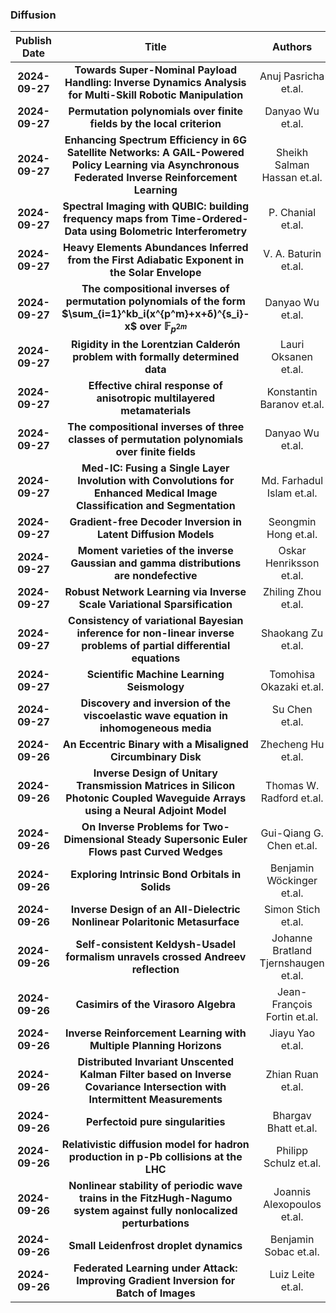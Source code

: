 
### Diffusion
|Publish Date|Title|Authors|PDF|Code|
| :---: | :---: | :---: | :---: | :---: |
|**2024-09-27**|**Towards Super-Nominal Payload Handling: Inverse Dynamics Analysis for Multi-Skill Robotic Manipulation**|Anuj Pasricha et.al.|[2409.18939v1](http://arxiv.org/abs/2409.18939v1)|null|
|**2024-09-27**|**Permutation polynomials over finite fields by the local criterion**|Danyao Wu et.al.|[2409.18758v1](http://arxiv.org/abs/2409.18758v1)|null|
|**2024-09-27**|**Enhancing Spectrum Efficiency in 6G Satellite Networks: A GAIL-Powered Policy Learning via Asynchronous Federated Inverse Reinforcement Learning**|Sheikh Salman Hassan et.al.|[2409.18718v1](http://arxiv.org/abs/2409.18718v1)|null|
|**2024-09-27**|**Spectral Imaging with QUBIC: building frequency maps from Time-Ordered-Data using Bolometric Interferometry**|P. Chanial et.al.|[2409.18698v1](http://arxiv.org/abs/2409.18698v1)|null|
|**2024-09-27**|**Heavy Elements Abundances Inferred from the First Adiabatic Exponent in the Solar Envelope**|V. A. Baturin et.al.|[2409.18693v1](http://arxiv.org/abs/2409.18693v1)|null|
|**2024-09-27**|**The compositional inverses of permutation polynomials of the form $\sum_{i=1}^kb_i(x^{p^m}+x+δ)^{s_i}-x$ over $\mathbb{F}_{p^{2m}}$**|Danyao Wu et.al.|[2409.18662v1](http://arxiv.org/abs/2409.18662v1)|null|
|**2024-09-27**|**Rigidity in the Lorentzian Calderón problem with formally determined data**|Lauri Oksanen et.al.|[2409.18604v1](http://arxiv.org/abs/2409.18604v1)|null|
|**2024-09-27**|**Effective chiral response of anisotropic multilayered metamaterials**|Konstantin Baranov et.al.|[2409.18571v1](http://arxiv.org/abs/2409.18571v1)|null|
|**2024-09-27**|**The compositional inverses of three classes of permutation polynomials over finite fields**|Danyao Wu et.al.|[2409.18517v1](http://arxiv.org/abs/2409.18517v1)|null|
|**2024-09-27**|**Med-IC: Fusing a Single Layer Involution with Convolutions for Enhanced Medical Image Classification and Segmentation**|Md. Farhadul Islam et.al.|[2409.18506v1](http://arxiv.org/abs/2409.18506v1)|null|
|**2024-09-27**|**Gradient-free Decoder Inversion in Latent Diffusion Models**|Seongmin Hong et.al.|[2409.18442v1](http://arxiv.org/abs/2409.18442v1)|null|
|**2024-09-27**|**Moment varieties of the inverse Gaussian and gamma distributions are nondefective**|Oskar Henriksson et.al.|[2409.18421v1](http://arxiv.org/abs/2409.18421v1)|null|
|**2024-09-27**|**Robust Network Learning via Inverse Scale Variational Sparsification**|Zhiling Zhou et.al.|[2409.18419v1](http://arxiv.org/abs/2409.18419v1)|null|
|**2024-09-27**|**Consistency of variational Bayesian inference for non-linear inverse problems of partial differential equations**|Shaokang Zu et.al.|[2409.18415v1](http://arxiv.org/abs/2409.18415v1)|null|
|**2024-09-27**|**Scientific Machine Learning Seismology**|Tomohisa Okazaki et.al.|[2409.18397v1](http://arxiv.org/abs/2409.18397v1)|null|
|**2024-09-27**|**Discovery and inversion of the viscoelastic wave equation in inhomogeneous media**|Su Chen et.al.|[2409.18370v1](http://arxiv.org/abs/2409.18370v1)|null|
|**2024-09-26**|**An Eccentric Binary with a Misaligned Circumbinary Disk**|Zhecheng Hu et.al.|[2409.18296v1](http://arxiv.org/abs/2409.18296v1)|null|
|**2024-09-26**|**Inverse Design of Unitary Transmission Matrices in Silicon Photonic Coupled Waveguide Arrays using a Neural Adjoint Model**|Thomas W. Radford et.al.|[2409.18284v1](http://arxiv.org/abs/2409.18284v1)|null|
|**2024-09-26**|**On Inverse Problems for Two-Dimensional Steady Supersonic Euler Flows past Curved Wedges**|Gui-Qiang G. Chen et.al.|[2409.18241v1](http://arxiv.org/abs/2409.18241v1)|null|
|**2024-09-26**|**Exploring Intrinsic Bond Orbitals in Solids**|Benjamin Wöckinger et.al.|[2409.18212v1](http://arxiv.org/abs/2409.18212v1)|null|
|**2024-09-26**|**Inverse Design of an All-Dielectric Nonlinear Polaritonic Metasurface**|Simon Stich et.al.|[2409.18196v1](http://arxiv.org/abs/2409.18196v1)|null|
|**2024-09-26**|**Self-consistent Keldysh-Usadel formalism unravels crossed Andreev reflection**|Johanne Bratland Tjernshaugen et.al.|[2409.18191v1](http://arxiv.org/abs/2409.18191v1)|null|
|**2024-09-26**|**Casimirs of the Virasoro Algebra**|Jean-François Fortin et.al.|[2409.18172v1](http://arxiv.org/abs/2409.18172v1)|null|
|**2024-09-26**|**Inverse Reinforcement Learning with Multiple Planning Horizons**|Jiayu Yao et.al.|[2409.18051v1](http://arxiv.org/abs/2409.18051v1)|null|
|**2024-09-26**|**Distributed Invariant Unscented Kalman Filter based on Inverse Covariance Intersection with Intermittent Measurements**|Zhian Ruan et.al.|[2409.17997v1](http://arxiv.org/abs/2409.17997v1)|null|
|**2024-09-26**|**Perfectoid pure singularities**|Bhargav Bhatt et.al.|[2409.17965v1](http://arxiv.org/abs/2409.17965v1)|null|
|**2024-09-26**|**Relativistic diffusion model for hadron production in p-Pb collisions at the LHC**|Philipp Schulz et.al.|[2409.17960v1](http://arxiv.org/abs/2409.17960v1)|null|
|**2024-09-26**|**Nonlinear stability of periodic wave trains in the FitzHugh-Nagumo system against fully nonlocalized perturbations**|Joannis Alexopoulos et.al.|[2409.17859v1](http://arxiv.org/abs/2409.17859v1)|null|
|**2024-09-26**|**Small Leidenfrost droplet dynamics**|Benjamin Sobac et.al.|[2409.17853v1](http://arxiv.org/abs/2409.17853v1)|null|
|**2024-09-26**|**Federated Learning under Attack: Improving Gradient Inversion for Batch of Images**|Luiz Leite et.al.|[2409.17767v1](http://arxiv.org/abs/2409.17767v1)|null|
